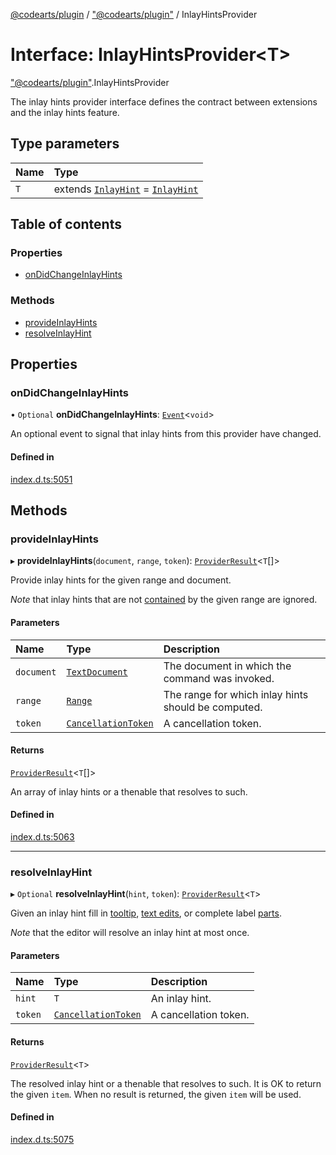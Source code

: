 [@codearts/plugin](../README.md) / ["@codearts/plugin"](../modules/_codearts_plugin_.md) / InlayHintsProvider

# Interface: InlayHintsProvider<T\>

["@codearts/plugin"](../modules/_codearts_plugin_.md).InlayHintsProvider

The inlay hints provider interface defines the contract between extensions and
the inlay hints feature.

## Type parameters

| Name | Type |
| :------ | :------ |
| `T` | extends [`InlayHint`](../classes/codearts_plugin_.InlayHint.md) = [`InlayHint`](../classes/codearts_plugin_.InlayHint.md) |

## Table of contents

### Properties

- [onDidChangeInlayHints](codearts_plugin_.InlayHintsProvider.md#ondidchangeinlayhints)

### Methods

- [provideInlayHints](codearts_plugin_.InlayHintsProvider.md#provideinlayhints)
- [resolveInlayHint](codearts_plugin_.InlayHintsProvider.md#resolveinlayhint)

## Properties

### onDidChangeInlayHints

• `Optional` **onDidChangeInlayHints**: [`Event`](codearts_plugin_.Event.md)<`void`\>

An optional event to signal that inlay hints from this provider have changed.

#### Defined in

[index.d.ts:5051](https://github.com/shuyaqian/cloudide-plugin-api/blob/3fbdd11/index.d.ts#L5051)

## Methods

### provideInlayHints

▸ **provideInlayHints**(`document`, `range`, `token`): [`ProviderResult`](../modules/_codearts_plugin_.md#providerresult)<`T`[]\>

Provide inlay hints for the given range and document.

*Note* that inlay hints that are not [contained](../classes/codearts_plugin_.Range.md#contains) by the given range are ignored.

#### Parameters

| Name | Type | Description |
| :------ | :------ | :------ |
| `document` | [`TextDocument`](codearts_plugin_.TextDocument.md) | The document in which the command was invoked. |
| `range` | [`Range`](../classes/codearts_plugin_.Range.md) | The range for which inlay hints should be computed. |
| `token` | [`CancellationToken`](codearts_plugin_.CancellationToken.md) | A cancellation token. |

#### Returns

[`ProviderResult`](../modules/_codearts_plugin_.md#providerresult)<`T`[]\>

An array of inlay hints or a thenable that resolves to such.

#### Defined in

[index.d.ts:5063](https://github.com/shuyaqian/cloudide-plugin-api/blob/3fbdd11/index.d.ts#L5063)

___

### resolveInlayHint

▸ `Optional` **resolveInlayHint**(`hint`, `token`): [`ProviderResult`](../modules/_codearts_plugin_.md#providerresult)<`T`\>

Given an inlay hint fill in [tooltip](../classes/codearts_plugin_.InlayHint.md#tooltip), [text edits](../classes/codearts_plugin_.InlayHint.md#textedits),
or complete label [parts](../classes/codearts_plugin_.InlayHintLabelPart.md).

*Note* that the editor will resolve an inlay hint at most once.

#### Parameters

| Name | Type | Description |
| :------ | :------ | :------ |
| `hint` | `T` | An inlay hint. |
| `token` | [`CancellationToken`](codearts_plugin_.CancellationToken.md) | A cancellation token. |

#### Returns

[`ProviderResult`](../modules/_codearts_plugin_.md#providerresult)<`T`\>

The resolved inlay hint or a thenable that resolves to such. It is OK to return the given `item`. When no result is returned, the given `item` will be used.

#### Defined in

[index.d.ts:5075](https://github.com/shuyaqian/cloudide-plugin-api/blob/3fbdd11/index.d.ts#L5075)
